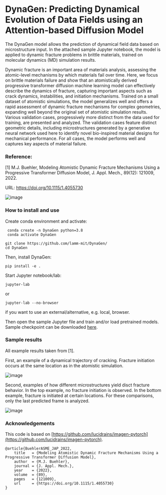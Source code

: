 # DynaGen: Predicting Dynamical Evolution of Data Fields using an Attention-based Diffusion Model

The DynaGen model allows the prediction of dynamical field data based on microstructure input. In the attached sample Jupyter notebook, the model is applied to dynamic fracture problems in brittle materials, trained on molecular dynamics (MD) simulation results. 

Dynamic fracture is an important area of materials analysis, assessing the atomic-level mechanisms by which materials fail over time. Here, we focus on brittle materials failure and show that an atomistically derived progressive transformer diffusion machine learning model can effectively describe the dynamics of fracture, capturing important aspects such as crack dynamics, instabilities, and initiation mechanisms. Trained on a small dataset of atomistic simulations, the model generalizes well and offers a rapid assessment of dynamic fracture mechanisms for complex geometries, expanding well beyond the original set of atomistic simulation results. Various validation cases, progressively more distinct from the data used for training, are presented and analyzed. The validation cases feature distinct geometric details, including microstructures generated by a generative neural network used here to identify novel bio-inspired material designs for mechanical performance. For all cases, the model performs well and captures key aspects of material failure.  

### Reference: 

[1] M.J. Buehler, Modeling Atomistic Dynamic Fracture Mechanisms Using a Progressive Transformer Diffusion Model, J. Appl. Mech., 89(12): 121009, 2022.

URL: https://doi.org/10.1115/1.4055730 

![image](https://user-images.githubusercontent.com/101393859/225880041-92f07002-4b74-4198-abbe-2891a2cd6ed8.png)

### How to install and use

Create conda environment and activate:

```
 conda create -n DynaGen python=3.8
 conda activate DynaGen
```

```
git clone https://github.com/lamm-mit/DynaGen/
cd DynaGen
```

Then, install DynaGen:

```
pip install -e .
```
Start Jupyter notebook/lab:

```
jupyter-lab
```
or 
```
jupyter-lab --no-browser
```
if you want to use an external/alternative, e.g. local, browser. 

Then open the sample Jupyter file and train and/or load pretrained models. Sample checkpoint can be downloaded [here](https://www.dropbox.com/s/q7vdrxgs4c1modr/checkpoint-129_unet-2.pt?dl=0).

### Sample results 

All example results taken from [1].

First, an example of a dynamical trajectory of cracking. Fracture initiation occurs at the same location as in the atomistic simulation. 

![image](https://user-images.githubusercontent.com/101393859/225990125-bcafc985-5482-4134-a89f-143a7122237e.png)

Second, examples of how different microstructures yield disct fracture behavior. In the top example, no fracture initiation is observed. In the bottom example, fracture is initiated at certain locations. For these comparisons, only the last predicted frame is analyzed. 

![image](https://user-images.githubusercontent.com/101393859/225990181-f752a8ec-fa44-4a15-82aa-395a74fa71d1.png)

### Acknowledgements

This code is based on [https://github.com/lucidrains/imagen-pytorch](https://github.com/lucidrains/imagen-pytorch). 

```
@article{BuehlerASME_JAP_2022,
    title   = {Modeling Atomistic Dynamic Fracture Mechanisms Using a Progressive Transformer Diffusion Model},
    author  = {M.J. Buehler},
    journal = {J. Appl. Mech.},
    year    = {2022},
    volume  = {89},
    pages   = {121009},
    url     = {https://doi.org/10.1115/1.4055730}
}
```
